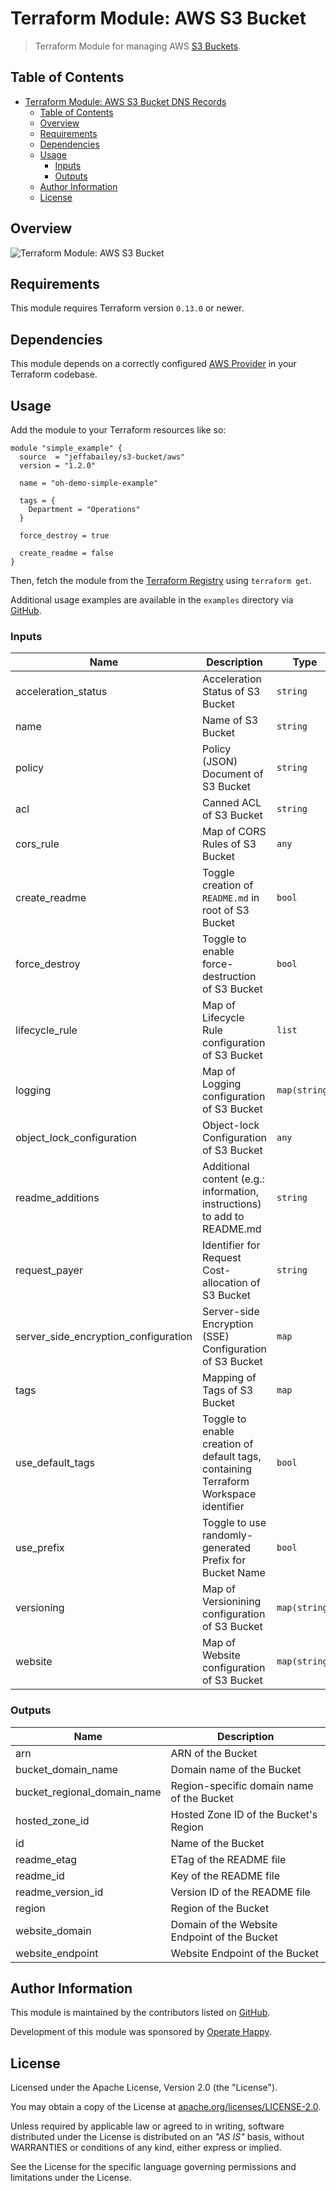 # Terraform Module: AWS S3 Bucket

> Terraform Module for managing AWS [S3 Buckets](https://docs.aws.amazon.com/AmazonS3/latest/dev/UsingBucket.html).

## Table of Contents

- [Terraform Module: AWS S3 Bucket DNS Records](#terraform-module-aws-s3-bucket-dns-records)
  - [Table of Contents](#table-of-contents)
  - [Overview](#overview)
  - [Requirements](#requirements)
  - [Dependencies](#dependencies)
  - [Usage](#usage)
    - [Inputs](#inputs)
    - [Outputs](#outputs)
  - [Author Information](#author-information)
  - [License](#license)

## Overview

![Terraform Module: AWS S3 Bucket](./overview.png "Terraform Module: AWS S3 Bucket")

## Requirements

This module requires Terraform version `0.13.0` or newer.

## Dependencies

This module depends on a correctly configured [AWS Provider](https://www.terraform.io/docs/providers/aws/index.html) in your Terraform codebase.

## Usage

Add the module to your Terraform resources like so:

```hcl
module "simple_example" {
  source  = "jeffabailey/s3-bucket/aws"
  version = "1.2.0"

  name = "oh-demo-simple-example"

  tags = {
    Department = "Operations"
  }

  force_destroy = true

  create_readme = false
}
```

Then, fetch the module from the [Terraform Registry](https://registry.terraform.io/modules/jeffabailey/s3-bucket) using `terraform get`.

Additional usage examples are available in the `examples` directory via [GitHub](https://github.com/jeffabailey/terraform-aws-s3-bucket/tree/master/examples).

### Inputs

| Name | Description | Type | Default |
|------|-------------|------|---------|
| acceleration_status | Acceleration Status of S3 Bucket | `string` | n/a |
| name | Name of S3 Bucket | `string` | n/a |
| policy | Policy (JSON) Document of S3 Bucket | `string` | n/a |
| acl | Canned ACL of S3 Bucket | `string` | `"private"` |
| cors_rule | Map of CORS Rules of S3 Bucket | `any` | `{}` |
| create_readme | Toggle creation of `README.md` in root of S3 Bucket | `bool` | `true` |
| force_destroy | Toggle to enable force-destruction of S3 Bucket | `bool` | `false` |
| lifecycle_rule | Map of Lifecycle Rule configuration of S3 Bucket | `list` | `[]` |
| logging | Map of Logging configuration of S3 Bucket | `map(string)` | `{}` |
| object_lock_configuration | Object-lock Configuration of S3 Bucket | `any` | `{}` |
| readme_additions | Additional content (e.g.: information, instructions) to add to README.md | `string` | `""` |
| request_payer | Identifier for Request Cost-allocation of S3 Bucket | `string` | `"BucketOwner"` |
| server_side_encryption_configuration | Server-side Encryption (SSE) Configuration of S3 Bucket | `map` | `{}` |
| tags | Mapping of Tags of S3 Bucket | `map` | `{}` |
| use_default_tags | Toggle to enable creation of default tags, containing Terraform Workspace identifier | `bool` | `true` |
| use_prefix | Toggle to use randomly-generated Prefix for Bucket Name | `bool` | `false` |
| versioning | Map of Versionining configuration of S3 Bucket | `map(string)` | `{}` |
| website | Map of Website configuration of S3 Bucket | `map(string)` | `{}` |

### Outputs

| Name | Description |
|------|-------------|
| arn | ARN of the Bucket |
| bucket_domain_name | Domain name of the Bucket |
| bucket_regional_domain_name | Region-specific domain name of the Bucket |
| hosted_zone_id | Hosted Zone ID of the Bucket's Region |
| id | Name of the Bucket |
| readme_etag | ETag of the README file |
| readme_id | Key of the README file |
| readme_version_id | Version ID of the README file |
| region | Region of the Bucket |
| website_domain | Domain of the Website Endpoint of the Bucket |
| website_endpoint | Website Endpoint of the Bucket |

## Author Information

This module is maintained by the contributors listed on [GitHub](https://github.com/jeffabailey/terraform-aws-s3-bucket/graphs/contributors).

Development of this module was sponsored by [Operate Happy](https://github.com/jeffabailey).

## License

Licensed under the Apache License, Version 2.0 (the "License").

You may obtain a copy of the License at [apache.org/licenses/LICENSE-2.0](http://www.apache.org/licenses/LICENSE-2.0).

Unless required by applicable law or agreed to in writing, software distributed under the License is distributed on an _"AS IS"_ basis, without WARRANTIES or conditions of any kind, either express or implied.

See the License for the specific language governing permissions and limitations under the License.

